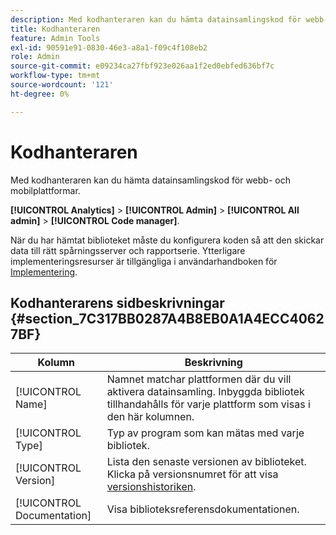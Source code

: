 ```yaml
---
description: Med kodhanteraren kan du hämta datainsamlingskod för webb- och mobilplattformar.
title: Kodhanteraren
feature: Admin Tools
exl-id: 90591e91-0830-46e3-a8a1-f09c4f108eb2
role: Admin
source-git-commit: e09234ca27fbf923e026aa1f2ed0ebfed636bf7c
workflow-type: tm+mt
source-wordcount: '121'
ht-degree: 0%

---
```


# Kodhanteraren

Med kodhanteraren kan du hämta datainsamlingskod för webb- och mobilplattformar.

**[!UICONTROL Analytics]** > **[!UICONTROL Admin]** > **[!UICONTROL All admin]** > **[!UICONTROL Code manager]**.

När du har hämtat biblioteket måste du konfigurera koden så att den skickar data till rätt spårningsserver och rapportserie. Ytterligare implementeringsresurser är tillgängliga i användarhandboken för [Implementering](/help/implement/home.md).

## Kodhanterarens sidbeskrivningar {#section_7C317BB0287A4B8EB0A1A4ECC40627BF}

| Kolumn | Beskrivning |
|--- |--- |
| [!UICONTROL Name] | Namnet matchar plattformen där du vill aktivera datainsamling. Inbyggda bibliotek tillhandahålls för varje plattform som visas i den här kolumnen. |
| [!UICONTROL Type] | Typ av program som kan mätas med varje bibliotek. |
| [!UICONTROL Version] | Lista den senaste versionen av biblioteket. Klicka på versionsnumret för att visa [versionshistoriken](/help/implement/appmeasurement-updates.md). |
| [!UICONTROL Documentation] | Visa biblioteksreferensdokumentationen. |
